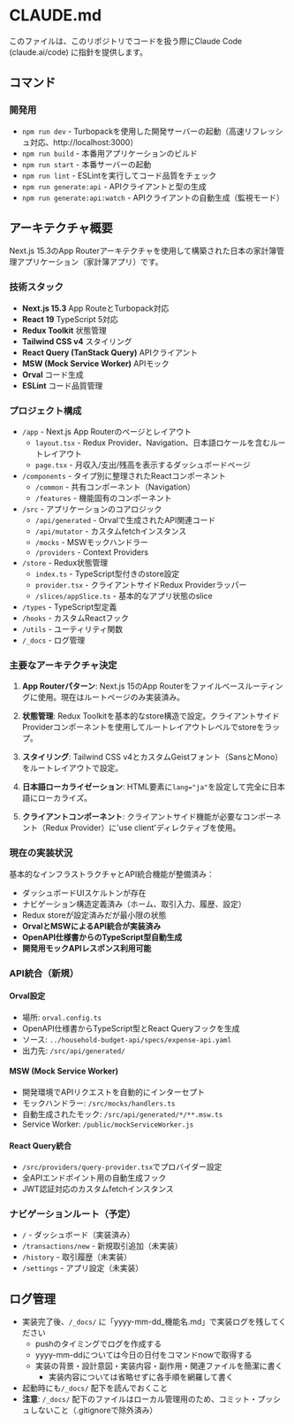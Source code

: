 # CLAUDE.md

このファイルは、このリポジトリでコードを扱う際にClaude Code (claude.ai/code) に指針を提供します。

## コマンド

### 開発用
- `npm run dev` - Turbopackを使用した開発サーバーの起動（高速リフレッシュ対応、http://localhost:3000）
- `npm run build` - 本番用アプリケーションのビルド
- `npm run start` - 本番サーバーの起動
- `npm run lint` - ESLintを実行してコード品質をチェック
- `npm run generate:api` - APIクライアントと型の生成
- `npm run generate:api:watch` - APIクライアントの自動生成（監視モード）

## アーキテクチャ概要

Next.js 15.3のApp Routerアーキテクチャを使用して構築された日本の家計簿管理アプリケーション（家計簿アプリ）です。

### 技術スタック
- **Next.js 15.3** App RouteとTurbopack対応
- **React 19** TypeScript 5対応
- **Redux Toolkit** 状態管理
- **Tailwind CSS v4** スタイリング
- **React Query (TanStack Query)** APIクライアント
- **MSW (Mock Service Worker)** APIモック
- **Orval** コード生成
- **ESLint** コード品質管理

### プロジェクト構成
- `/app` - Next.js App Routerのページとレイアウト
  - `layout.tsx` - Redux Provider、Navigation、日本語ロケールを含むルートレイアウト
  - `page.tsx` - 月収入/支出/残高を表示するダッシュボードページ
- `/components` - タイプ別に整理されたReactコンポーネント
  - `/common` - 共有コンポーネント（Navigation）
  - `/features` - 機能固有のコンポーネント
- `/src` - アプリケーションのコアロジック
  - `/api/generated` - Orvalで生成されたAPI関連コード
  - `/api/mutator` - カスタムfetchインスタンス
  - `/mocks` - MSWモックハンドラー
  - `/providers` - Context Providers
- `/store` - Redux状態管理
  - `index.ts` - TypeScript型付きのstore設定
  - `provider.tsx` - クライアントサイドRedux Providerラッパー
  - `/slices/appSlice.ts` - 基本的なアプリ状態のslice
- `/types` - TypeScript型定義
- `/hooks` - カスタムReactフック
- `/utils` - ユーティリティ関数
- `/_docs` - ログ管理

### 主要なアーキテクチャ決定

1. **App Routerパターン**: Next.js 15のApp Routerをファイルベースルーティングに使用。現在はルートページのみ実装済み。

2. **状態管理**: Redux Toolkitを基本的なstore構造で設定。クライアントサイドProviderコンポーネントを使用してルートレイアウトレベルでstoreをラップ。

3. **スタイリング**: Tailwind CSS v4とカスタムGeistフォント（SansとMono）をルートレイアウトで設定。

4. **日本語ローカライゼーション**: HTML要素に`lang="ja"`を設定して完全に日本語にローカライズ。

5. **クライアントコンポーネント**: クライアントサイド機能が必要なコンポーネント（Redux Provider）に'use client'ディレクティブを使用。

### 現在の実装状況

基本的なインフラストラクチャとAPI統合機能が整備済み：
- ダッシュボードUIスケルトンが存在
- ナビゲーション構造定義済み（ホーム、取引入力、履歴、設定）
- Redux storeが設定済みだが最小限の状態
- **OrvalとMSWによるAPI統合が実装済み**
- **OpenAPI仕様書からのTypeScript型自動生成**
- **開発用モックAPIレスポンス利用可能**

### API統合（新規）

#### Orval設定
- 場所: `orval.config.ts`
- OpenAPI仕様書からTypeScript型とReact Queryフックを生成
- ソース: `../household-budget-api/specs/expense-api.yaml`
- 出力先: `/src/api/generated/`

#### MSW (Mock Service Worker)
- 開発環境でAPIリクエストを自動的にインターセプト
- モックハンドラー: `/src/mocks/handlers.ts`
- 自動生成されたモック: `/src/api/generated/*/**.msw.ts`
- Service Worker: `/public/mockServiceWorker.js`

#### React Query統合
- `/src/providers/query-provider.tsx`でプロバイダー設定
- 全APIエンドポイント用の自動生成フック
- JWT認証対応のカスタムfetchインスタンス

### ナビゲーションルート（予定）
- `/` - ダッシュボード（実装済み）
- `/transactions/new` - 新規取引追加（未実装）
- `/history` - 取引履歴（未実装）
- `/settings` - アプリ設定（未実装）


## ログ管理

- 実装完了後、`/_docs/` に「yyyy-mm-dd_機能名.md」で実装ログを残してください
  - pushのタイミングでログを作成する
  - yyyy-mm-ddについては今日の日付をコマンドnowで取得する
  - 実装の背景・設計意図・実装内容・副作用・関連ファイルを簡潔に書く
    - 実装内容については省略せずに各手順を網羅して書く
- 起動時にも`/_docs/` 配下を読んでおくこと
- **注意**: `/_docs/` 配下のファイルはローカル管理用のため、コミット・プッシュしないこと（.gitignoreで除外済み）
  
